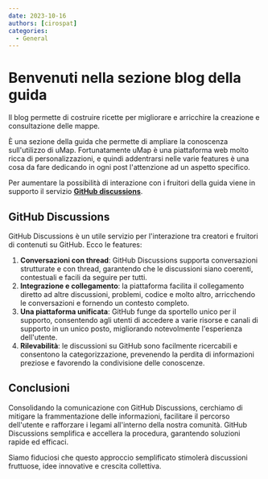 ```yaml
---
date: 2023-10-16
authors: [cirospat]
categories:
  - General
---
```


# Benvenuti nella sezione blog della guida

Il blog permette di costruire ricette per migliorare e arricchire la creazione e consultazione delle mappe.

È una sezione della guida che permette di ampliare la conoscenza sull'utilizzo di uMap. Fortunatamente uMap è una piattaforma web molto ricca di personalizzazioni, e quindi addentrarsi nelle varie features è una cosa da fare dedicando in ogni post l'attenzione ad un aspetto specifico.

<!-- more -->

Per aumentare la possibilità di interazione con i fruitori della guida viene in supporto il servizio [__GitHub discussions__](https://github.com/opendatasicilia/guida-umap/discussions).


## GitHub Discussions

GitHub Discussions è un utile servizio per l'interazione tra creatori e fruitori di contenuti su GitHub. Ecco le features:

   1. **Conversazioni con thread**: GitHub Discussions supporta conversazioni strutturate e con thread, garantendo che le discussioni siano coerenti, contestuali e facili da seguire per tutti.
   2. **Integrazione e collegamento**: la piattaforma facilita il collegamento diretto ad altre discussioni, problemi, codice e molto altro, arricchendo le conversazioni e fornendo un contesto completo.
   3. **Una piattaforma unificata**: GitHub funge da sportello unico per il supporto, consentendo agli utenti di accedere a varie risorse e canali di supporto in un unico posto, migliorando notevolmente l'esperienza dell'utente.
   4. **Rilevabilità**: le discussioni su GitHub sono facilmente ricercabili e consentono la categorizzazione, prevenendo la perdita di informazioni preziose e favorendo la condivisione delle conoscenze.


## Conclusioni

Consolidando la comunicazione con GitHub Discussions, cerchiamo di mitigare la frammentazione delle informazioni, facilitare il percorso dell'utente e rafforzare i legami all'interno della nostra comunità.  GitHub Discussions semplifica e accellera la procedura, garantendo soluzioni rapide ed efficaci.

Siamo fiduciosi che questo approccio semplificato stimolerà discussioni fruttuose, idee innovative e crescita collettiva.

